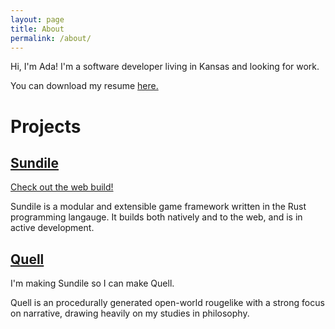 ```yaml
---
layout: page
title: About
permalink: /about/
---
```


Hi, I'm Ada! I'm a software developer living in Kansas and looking for work.

You can download my resume [here.]({{site.baseurl}}/assets/Ada-Mandala-Resume.pdf)

# Projects

## [Sundile](https://github.com/ada-x64/sundile_rs)
[Check out the web build!](https://ada-x64.itch.io/sundile_wasm_build)

Sundile is a modular and extensible game framework written in the Rust programming langauge. It builds both natively and to the web, and is in active development.

## [Quell](https://github.com/ada-x64/quell)
I'm making Sundile so I can make Quell.

Quell is an procedurally generated open-world rougelike with a strong focus on narrative, drawing heavily on my studies in philosophy.